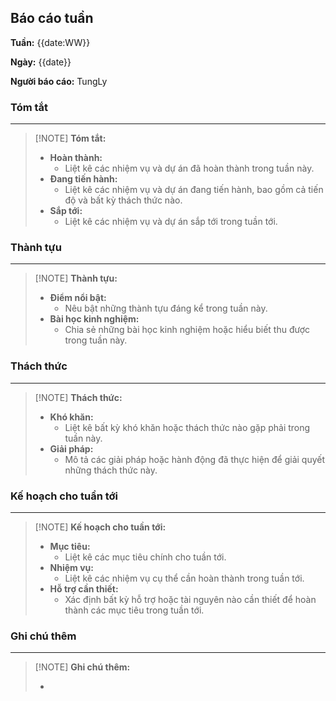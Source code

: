
## Báo cáo tuần

**Tuần:** {{date:WW}}

**Ngày:** {{date}}

**Người báo cáo:**  TungLy

### Tóm tắt
---

> [!NOTE] **Tóm tắt:**
>  
> * **Hoàn thành:** 
> 	* Liệt kê các nhiệm vụ và dự án đã hoàn thành trong tuần này.
> * **Đang tiến hành:** 
> 	* Liệt kê các nhiệm vụ và dự án đang tiến hành, bao gồm cả tiến độ và bất kỳ thách thức nào.
> * **Sắp tới:** 
> 	* Liệt kê các nhiệm vụ và dự án sắp tới trong tuần tới.

### Thành tựu
---

> [!NOTE] **Thành tựu:**
>  
> * **Điểm nổi bật:** 
> 	* Nêu bật những thành tựu đáng kể trong tuần này.
> * **Bài học kinh nghiệm:** 
> 	* Chia sẻ những bài học kinh nghiệm hoặc hiểu biết thu được trong tuần này.

### Thách thức
---

> [!NOTE] **Thách thức:**
>  
> * **Khó khăn:** 
> 	* Liệt kê bất kỳ khó khăn hoặc thách thức nào gặp phải trong tuần này.
> * **Giải pháp:** 
> 	* Mô tả các giải pháp hoặc hành động đã thực hiện để giải quyết những thách thức này.

### Kế hoạch cho tuần tới
---

> [!NOTE] **Kế hoạch cho tuần tới:**
> 
> 
> * **Mục tiêu:** 
> 	* Liệt kê các mục tiêu chính cho tuần tới.
> * **Nhiệm vụ:** 
> 	* Liệt kê các nhiệm vụ cụ thể cần hoàn thành trong tuần tới.
> * **Hỗ trợ cần thiết:** 
> 	* Xác định bất kỳ hỗ trợ hoặc tài nguyên nào cần thiết để hoàn thành các mục tiêu trong tuần tới.
> 

### Ghi chú thêm
---

> [!NOTE] **Ghi chú thêm:**
> 
> 
> * 